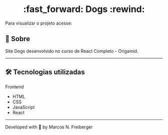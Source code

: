 <h1 align = "center"> :fast_forward: Dogs :rewind: </h1>

Para visualizar o projeto acesse:

## 📖 Sobre

<p>Site Dogs desenvolvido no curso de React Completo - Origamid.</p>

---

## 🛠 Tecnologias utilizadas

Frontend

- HTML
- CSS
- JavaScript
- React

---

Developed with 💙 by Marcos N. Freiberger
